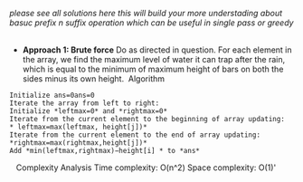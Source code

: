*please see all solutions here this will build your more understading about basuc prefix n suffix operation which can be useful in single pass or greedy*
​
* **Approach 1: Brute force**
Do as directed in question. For each element in the array, we find the maximum level of water it can trap after the rain, which is equal to the minimum of maximum height of bars on both the sides minus its own height.
​
Algorithm
​
```
Initialize ans=0ans=0
Iterate the array from left to right:
Initialize *leftmax=0* and *rightmax=0*
Iterate from the current element to the beginning of array updating:
* leftmax=max(leftmax, height[j])*
Iterate from the current element to the end of array updating:
*rightmax=max(rightmax,height[j])*
Add *min(leftmax,rightmax)−height[i] * to *ans*
```
​
​
​
Complexity Analysis
Time complexity: O(n^2)
Space complexity: O(1)'